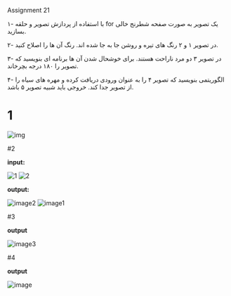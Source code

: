 Assignment 21

۱- با استفاده از پردازش تصویر و حلقه for یک تصویر به صورت صفحه شطرنج خالی بسازید.

۲- در تصویر ۱ و ۲ رنگ های تیره و روشن جا به جا شده اند. رنگ آن ها را اصلاح کنید.

۳- در تصویر ۳ دو مرد ناراحت هستند. برای خوشحال شدن آن ها برنامه ای بنویسید که تصویر را ۱۸۰ درجه بچرخاند.

۴- الگوریتمی بنویسید که تصویر ۴ را به عنوان ورودی دریافت کرده و مهره های سیاه را از تصویر جدا کند. خروجی باید شبیه تصویر ۵ باشد.


# 1
![img](https://user-images.githubusercontent.com/83751182/121843222-179bb180-ccf7-11eb-9e81-13c4eaea3a0d.jpg)


#2

**input:**

![1](https://user-images.githubusercontent.com/83751182/121850026-664e4900-cd01-11eb-9761-614c90a4c52e.jpg)
![2](https://user-images.githubusercontent.com/83751182/121850030-68b0a300-cd01-11eb-85db-0b45c21e5a63.jpg)

**output:**

![image2](https://user-images.githubusercontent.com/83751182/121850050-70704780-cd01-11eb-9f4c-f887500ffd66.jpg)
![image1](https://user-images.githubusercontent.com/83751182/121850055-723a0b00-cd01-11eb-95e8-45f843d08de0.jpg)

#3

**output**

![image3](https://user-images.githubusercontent.com/83751182/122333329-35625400-cf4d-11eb-9a03-b84b05175f0f.jpg)

#4

**output**

![image](https://user-images.githubusercontent.com/83751182/122340579-ad357c00-cf57-11eb-9d27-d99c9068f1f5.jpg)
